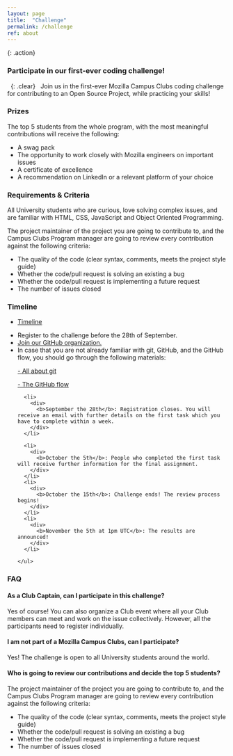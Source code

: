 ```yaml
---
layout: page
title:  "Challenge"
permalink: /challenge
ref: about
---
```


{: .action}
### Participate in our first-ever coding challenge!
&nbsp;
{: .clear}
&nbsp;
Join us in the first-ever Mozilla Campus Clubs coding challenge for contributing to an Open Source Project, while practicing your skills!


### Prizes
The top 5 students from the whole program, with the most meaningful contributions will receive the following:
<ul>
  <li>A swag pack</li>
  <li>The opportunity to work closely with Mozilla engineers on important issues </li>
  <li>A certificate of excellence</li>
  <li>A recommendation on LinkedIn or a relevant platform of your choice</li>
</ul>

### Requirements & Criteria
All University students who are curious, love solving complex issues, and are familiar with HTML, CSS, JavaScript and Object Oriented Programming.

The project maintainer of the project you are going to contribute to, and the Campus Clubs Program manager are going to review every contribution against the following criteria:
<ul>
  <li>The quality of the code (clear syntax, comments, meets the project style guide)</li>
  <li>Whether the code/pull request is solving an existing a bug</li>
  <li>Whether the code/pull request is implementing a future request</li>
  <li>The number of issues closed</li>
</ul>

### Timeline

<ul class="nav nav-tabs" role="tablist">
  <li class="nav-item"><a class="nav-link active" href="#timeline" aria-controls="build" role="tab" data-toggle="tab">Timeline</a></li>

</ul>

<div class="tab-content">
  <div role="tabpanel" class="tab-pane active" id="timeline">

  <section class="timeline">
    <ul>
      <li>
        <div>
          Register to the challenge before the 28th of September.
        </div>
      </li>
      <li>
        <div>
          <a href="https://mozilla-campus-clubs.herokuapp.com/">Join our GitHub organization.</a>
        </div>
      </li>
      <li>
        <div>
          In case that you are not already familiar with git, GitHub, and the GitHub flow, you should go through the following materials:
          <p><a href="https://try.github.io/">- All about git</a></p>
          <p><a href="https://help.github.com/articles/github-flow/">- The GitHub flow</a></p>
        </div>
      </li>

      <li>
        <div>
          <b>September the 28th</b>: Registration closes. You will receive an email with further details on the first task which you have to complete within a week.
        </div>
      </li>

      <li>
        <div>
          <b>October the 5th</b>: People who completed the first task will receive further information for the final assignment.
        </div>
      </li>
      <li>
        <div>
          <b>October the 15th</b>: Challenge ends! The review process begins!
        </div>
      </li>
      <li>
        <div>
          <b>November the 5th at 1pm UTC</b>: The results are announced!
        </div>
      </li>

    </ul>
  </section>
  </div>
</div>


### FAQ
#### As a Club Captain, can I participate in this challenge?
Yes of course! You can also organize a Club event where all your Club members can meet and work on the issue collectively. However, all the participants need to register individually.

#### I am not part of a Mozilla Campus Clubs, can I participate?
Yes! The challenge is open to all University students around the world.

#### Who is going to review our contributions and decide the top 5 students?
The project maintainer of the project you are going to contribute to, and the Campus Clubs Program manager are going to review every contribution against the following criteria:
<ul>
  <li>The quality of the code (clear syntax, comments, meets the project style guide)</li>
  <li>Whether the code/pull request is solving an existing a bug</li>
  <li>Whether the code/pull request is implementing a future request</li>
  <li>The number of issues closed</li>
</ul>
